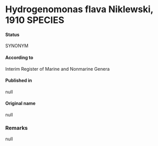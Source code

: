 Hydrogenomonas flava Niklewski, 1910 SPECIES
=======

#### Status
SYNONYM

#### According to
Interim Register of Marine and Nonmarine Genera

#### Published in
null

#### Original name
null

### Remarks
null